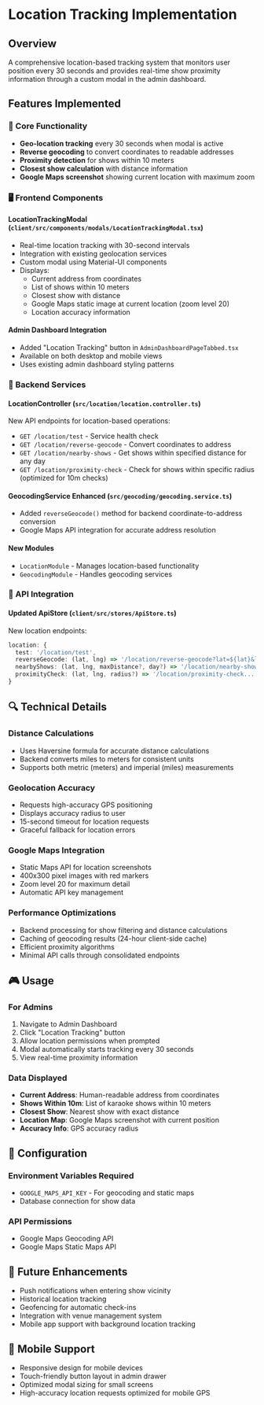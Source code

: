 # Location Tracking Implementation

## Overview

A comprehensive location-based tracking system that monitors user position every 30 seconds and provides real-time show proximity information through a custom modal in the admin dashboard.

## Features Implemented

### 🎯 Core Functionality

- **Geo-location tracking** every 30 seconds when modal is active
- **Reverse geocoding** to convert coordinates to readable addresses
- **Proximity detection** for shows within 10 meters
- **Closest show calculation** with distance information
- **Google Maps screenshot** showing current location with maximum zoom

### 🖥️ Frontend Components

#### LocationTrackingModal (`client/src/components/modals/LocationTrackingModal.tsx`)

- Real-time location tracking with 30-second intervals
- Integration with existing geolocation services
- Custom modal using Material-UI components
- Displays:
  - Current address from coordinates
  - List of shows within 10 meters
  - Closest show with distance
  - Google Maps static image at current location (zoom level 20)
  - Location accuracy information

#### Admin Dashboard Integration

- Added "Location Tracking" button in `AdminDashboardPageTabbed.tsx`
- Available on both desktop and mobile views
- Uses existing admin dashboard styling patterns

### 🔧 Backend Services

#### LocationController (`src/location/location.controller.ts`)

New API endpoints for location-based operations:

- `GET /location/test` - Service health check
- `GET /location/reverse-geocode` - Convert coordinates to address
- `GET /location/nearby-shows` - Get shows within specified distance for any day
- `GET /location/proximity-check` - Check for shows within specific radius (optimized for 10m checks)

#### GeocodingService Enhanced (`src/geocoding/geocoding.service.ts`)

- Added `reverseGeocode()` method for backend coordinate-to-address conversion
- Google Maps API integration for accurate address resolution

#### New Modules

- `LocationModule` - Manages location-based functionality
- `GeocodingModule` - Handles geocoding services

### 📡 API Integration

#### Updated ApiStore (`client/src/stores/ApiStore.ts`)

New location endpoints:

```typescript
location: {
  test: '/location/test',
  reverseGeocode: (lat, lng) => '/location/reverse-geocode?lat=${lat}&lng=${lng}',
  nearbyShows: (lat, lng, maxDistance?, day?) => '/location/nearby-shows...',
  proximityCheck: (lat, lng, radius?) => '/location/proximity-check...'
}
```

## 🔍 Technical Details

### Distance Calculations

- Uses Haversine formula for accurate distance calculations
- Backend converts miles to meters for consistent units
- Supports both metric (meters) and imperial (miles) measurements

### Geolocation Accuracy

- Requests high-accuracy GPS positioning
- Displays accuracy radius to user
- 15-second timeout for location requests
- Graceful fallback for location errors

### Google Maps Integration

- Static Maps API for location screenshots
- 400x300 pixel images with red markers
- Zoom level 20 for maximum detail
- Automatic API key management

### Performance Optimizations

- Backend processing for show filtering and distance calculations
- Caching of geocoding results (24-hour client-side cache)
- Efficient proximity algorithms
- Minimal API calls through consolidated endpoints

## 🎮 Usage

### For Admins

1. Navigate to Admin Dashboard
2. Click "Location Tracking" button
3. Allow location permissions when prompted
4. Modal automatically starts tracking every 30 seconds
5. View real-time proximity information

### Data Displayed

- **Current Address**: Human-readable address from coordinates
- **Shows Within 10m**: List of karaoke shows within 10 meters
- **Closest Show**: Nearest show with exact distance
- **Location Map**: Google Maps screenshot with current position
- **Accuracy Info**: GPS accuracy radius

## 🔧 Configuration

### Environment Variables Required

- `GOOGLE_MAPS_API_KEY` - For geocoding and static maps
- Database connection for show data

### API Permissions

- Google Maps Geocoding API
- Google Maps Static Maps API

## 🚀 Future Enhancements

- Push notifications when entering show vicinity
- Historical location tracking
- Geofencing for automatic check-ins
- Integration with venue management system
- Mobile app support with background location tracking

## 📱 Mobile Support

- Responsive design for mobile devices
- Touch-friendly button layout in admin drawer
- Optimized modal sizing for small screens
- High-accuracy location requests optimized for mobile GPS
